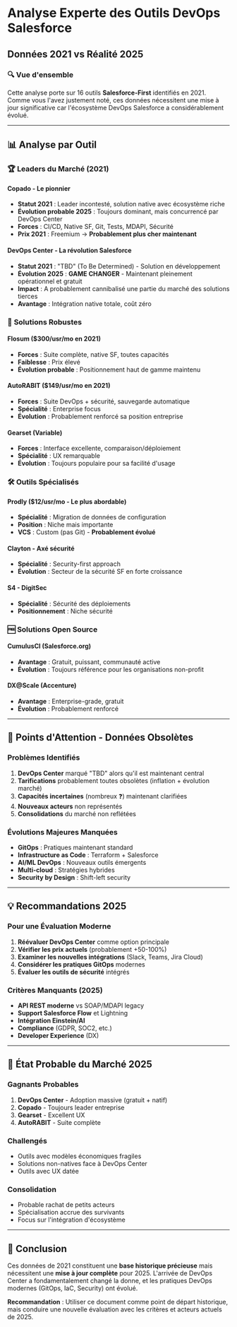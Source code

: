 # Analyse Experte des Outils DevOps Salesforce
## Données 2021 vs Réalité 2025

### 🔍 Vue d'ensemble

Cette analyse porte sur 16 outils **Salesforce-First** identifiés en 2021. Comme vous l'avez justement noté, ces données nécessitent une mise à jour significative car l'écosystème DevOps Salesforce a considérablement évolué.

---

## 📊 Analyse par Outil

### 🏆 **Leaders du Marché (2021)**

#### **Copado** - Le pionnier
- **Statut 2021** : Leader incontesté, solution native avec écosystème riche
- **Évolution probable 2025** : Toujours dominant, mais concurrencé par DevOps Center
- **Forces** : CI/CD, Native SF, Git, Tests, MDAPI, Sécurité
- **Prix 2021** : Freemium → **Probablement plus cher maintenant**

#### **DevOps Center** - La révolution Salesforce
- **Statut 2021** : "TBD" (To Be Determined) - Solution en développement
- **Évolution 2025** : **GAME CHANGER** - Maintenant pleinement opérationnel et gratuit
- **Impact** : A probablement cannibalisé une partie du marché des solutions tierces
- **Avantage** : Intégration native totale, coût zéro

### 💪 **Solutions Robustes**

#### **Flosum** ($300/usr/mo en 2021)
- **Forces** : Suite complète, native SF, toutes capacités
- **Faiblesse** : Prix élevé
- **Évolution probable** : Positionnement haut de gamme maintenu

#### **AutoRABIT** ($149/usr/mo en 2021)
- **Forces** : Suite DevOps + sécurité, sauvegarde automatique
- **Spécialité** : Enterprise focus
- **Évolution** : Probablement renforcé sa position entreprise

#### **Gearset** (Variable)
- **Forces** : Interface excellente, comparaison/déploiement
- **Spécialité** : UX remarquable
- **Évolution** : Toujours populaire pour sa facilité d'usage

### 🛠️ **Outils Spécialisés**

#### **Prodly** ($12/usr/mo - Le plus abordable)
- **Spécialité** : Migration de données de configuration
- **Position** : Niche mais importante
- **VCS** : Custom (pas Git) - **Probablement évolué**

#### **Clayton** - Axé sécurité
- **Spécialité** : Security-first approach
- **Évolution** : Secteur de la sécurité SF en forte croissance

#### **S4** - DigitSec
- **Spécialité** : Sécurité des déploiements
- **Positionnement** : Niche sécurité

### 🆓 **Solutions Open Source**

#### **CumulusCI** (Salesforce.org)
- **Avantage** : Gratuit, puissant, communauté active
- **Évolution** : Toujours référence pour les organisations non-profit

#### **DX@Scale** (Accenture)
- **Avantage** : Enterprise-grade, gratuit
- **Évolution** : Probablement renforcé

---

## 🚨 **Points d'Attention - Données Obsolètes**

### **Problèmes Identifiés**

1. **DevOps Center** marqué "TBD" alors qu'il est maintenant central
2. **Tarifications** probablement toutes obsolètes (inflation + évolution marché)
3. **Capacités incertaines** (nombreux ❓) maintenant clarifiées
4. **Nouveaux acteurs** non représentés
5. **Consolidations** du marché non reflétées

### **Évolutions Majeures Manquées**

- **GitOps** : Pratiques maintenant standard
- **Infrastructure as Code** : Terraform + Salesforce
- **AI/ML DevOps** : Nouveaux outils émergents
- **Multi-cloud** : Stratégies hybrides
- **Security by Design** : Shift-left security

---

## 💡 **Recommandations 2025**

### **Pour une Évaluation Moderne**

1. **Réévaluer DevOps Center** comme option principale
2. **Vérifier les prix actuels** (probablement +50-100%)
3. **Examiner les nouvelles intégrations** (Slack, Teams, Jira Cloud)
4. **Considérer les pratiques GitOps** modernes
5. **Évaluer les outils de sécurité** intégrés

### **Critères Manquants (2025)**

- **API REST moderne** vs SOAP/MDAPI legacy
- **Support Salesforce Flow** et Lightning
- **Intégration Einstein/AI**
- **Compliance** (GDPR, SOC2, etc.)
- **Developer Experience** (DX)

---

## 🔮 **État Probable du Marché 2025**

### **Gagnants Probables**
1. **DevOps Center** - Adoption massive (gratuit + natif)
2. **Copado** - Toujours leader entreprise
3. **Gearset** - Excellent UX
4. **AutoRABIT** - Suite complète

### **Challengés**
- Outils avec modèles économiques fragiles
- Solutions non-natives face à DevOps Center
- Outils avec UX datée

### **Consolidation**
- Probable rachat de petits acteurs
- Spécialisation accrue des survivants
- Focus sur l'intégration d'écosystème

---

## 🎯 **Conclusion**

Ces données de 2021 constituent une **base historique précieuse** mais nécessitent une **mise à jour complète** pour 2025. L'arrivée de DevOps Center a fondamentalement changé la donne, et les pratiques DevOps modernes (GitOps, IaC, Security) ont évolué.

**Recommandation** : Utiliser ce document comme point de départ historique, mais conduire une nouvelle évaluation avec les critères et acteurs actuels de 2025.
